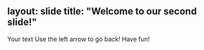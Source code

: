 layout: slide
title: "Welcome to our second slide!"
---
Your text
Use the left arrow to go back! Have fun!
